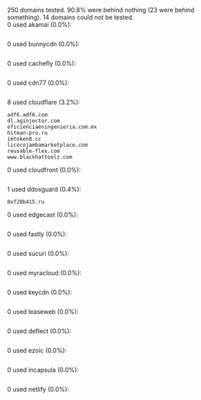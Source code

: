 250 domains tested. 90.8% were behind nothing (23 were behind something). 14 domains could not be tested.<br>
0 used akamai (0.0%):
```

```

0 used bunnycdn (0.0%):
```

```

0 used cachefly (0.0%):
```

```

0 used cdn77 (0.0%):
```

```

8 used cloudflare (3.2%):
```
adf6.adf6.com
dl.aginjector.com
eficienciaeningenieria.com.mx
hitman-pro.ru
imtoken8.cc
licocojambamarketplace.com
reusable-flex.com
www.blackhattoolz.com
```

0 used cloudfront (0.0%):
```

```

1 used ddosguard (0.4%):
```
0xf20b415.ru
```

0 used edgecast (0.0%):
```

```

0 used fastly (0.0%):
```

```

0 used sucuri (0.0%):
```

```

0 used myracloud (0.0%):
```

```

0 used keycdn (0.0%):
```

```

0 used leaseweb (0.0%):
```

```

0 used deflect (0.0%):
```

```

0 used ezoic (0.0%):
```

```

0 used incapsula (0.0%):
```

```

0 used netlify (0.0%):
```

```
